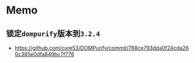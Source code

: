 # Memo

## 锁定`dompurify`版本到`3.2.4`

- <https://github.com/cure53/DOMPurify/commit/768ce793dda0f24cda260c385e0dfa849bc7f776>
